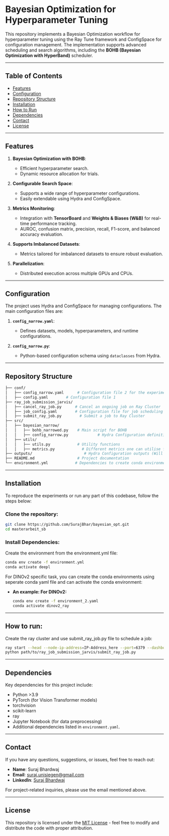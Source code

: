 # Bayesian Optimization for Hyperparameter Tuning

This repository implements a Bayesian Optimization workflow for hyperparameter tuning using the Ray Tune framework and ConfigSpace for configuration management. The implementation supports advanced scheduling and search algorithms, including the **BOHB (Bayesian Optimization with HyperBand)** scheduler.

---

## Table of Contents

- [Features](#features)
- [Configuration](#configuration)
- [Repository Structure](#repository-structure)
- [Installation](#installation)
- [How to Run](#how-to-run)
- [Dependencies](#dependencies)
- [Contact](#contact)
- [License](#license)

---

## Features

1. **Bayesian Optimization with BOHB**:
   - Efficient hyperparameter search.
   - Dynamic resource allocation for trials.

2. **Configurable Search Space**:
   - Supports a wide range of hyperparameter configurations.
   - Easily extendable using Hydra and ConfigSpace.

3. **Metrics Monitoring**:
   - Integration with **TensorBoard** and **Weights & Biases (W&B)** for real-time performance tracking.
   - AUROC, confusion matrix, precision, recall, F1-score, and balanced accuracy evaluation.

4. **Supports Imbalanced Datasets**:
   - Metrics tailored for imbalanced datasets to ensure robust evaluation.

5. **Parallelization**:
   - Distributed execution across multiple GPUs and CPUs.

---

## Configuration

The project uses Hydra and ConfigSpace for managing configurations. The main configuration files are:

1. **`config_narrow.yaml`**:
   - Defines datasets, models, hyperparameters, and runtime configurations.

2. **`config_narrow.py`**:
   - Python-based configuration schema using `dataclasses` from Hydra.

---

## Repository Structure
```bash
├── conf/
│   ├── config_narrow.yaml      # Configuration file 2 for the experiment
│   ├── config.yaml        # Configuration file 1
├── ray_job_submission_jarvis/
│   ├── cancel_ray_job.py      # Cancel an ongoing job on Ray Cluster
│   ├── job_config.yaml        # Configuration file for job scheduling
│   ├── submit_ray_job.py        # Submit a job to Ray Cluster
├── src/
│   ├── bayesian_narrow/
│   │   ├── bohb_narrowed.py    # Main script for BOHB
│   │   ├── config_narrow.py             # Hydra Configuration definitions
│   ├── utils/
│   │   ├── utils.py            # Utility functions
│   │   ├── metrics.py            # Different metrics one can utilise for tracking and validation
├── outputs/                       # Hydra Configuration outputs (Will be created upon execution)
├── README.md                   # Project documentation
└── environment.yml            # Dependencies to create conda environment
```

---

## Installation

To reproduce the experiments or run any part of this codebase, follow the steps below:

### Clone the repository:
```bash
git clone https://github.com/SurajBhar/bayesian_opt.git
cd masterarbeit_sb
```
### Install Dependencies:
Create the environment from the environment.yml file:

```bash
conda env create -f environment.yml
conda activate deepl
```

For DINOv2 specific task, you can create the conda environments using seperate conda yaml file and can activate the conda environment:


- **An example: For DINOv2:**
  ```bash
  conda env create -f environment_2.yaml
  conda activate dinov2_ray
  ```
---

## How to run:
Create the ray cluster and use submit_ray_job.py file to schedule a job:

```bash
ray start --head --node-ip-address=IP-Address_here --port=6379 --dashboard-host=0.0.0.0
python path/to/ray_job_submission_jarvis/submit_ray_job.py
```
---

## Dependencies

Key dependencies for this project include:

- Python >3.9
- PyTorch (for Vision Transformer models)
- torchvision
- scikit-learn
- ray
- Jupyter Notebook (for data preprocessing)
- Additional dependencies listed in `environment.yaml`.

---
## Contact

If you have any questions, suggestions, or issues, feel free to reach out:

- **Name**: Suraj Bhardwaj
- **Email**: suraj.unisiegen@gmail.com
- **LinkedIn**: [Suraj Bhardwaj](https://www.linkedin.com/in/bhardwaj-suraj)

For project-related inquiries, please use the email mentioned above.

---

## License

This repository is licensed under the [MIT License](https://opensource.org/licenses/MIT) - feel free to modify and distribute the code with proper attribution.
